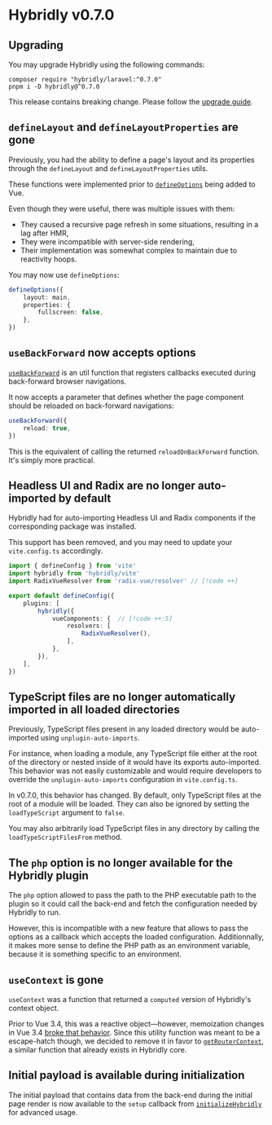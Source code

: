 # Hybridly v0.7.0

<!-- <div class="preface">
TODO
</div> -->

## Upgrading

You may upgrade Hybridly using the following commands:

```shell [pnpm]
composer require "hybridly/laravel:^0.7.0"
pnpm i -D hybridly@^0.7.0
```

This release contains breaking change. Please follow the [upgrade guide](../guide/upgrade/v0.6.x.md).

## `defineLayout` and `defineLayoutProperties` are gone

Previously, you had the ability to define a page's layout and its properties through the `defineLayout` and `defineLayoutProperties` utils.

These functions were implemented prior to [`defineOptions`](https://vuejs.org/api/sfc-script-setup.html#defineoptions) being added to Vue.

Even though they were useful, there was multiple issues with them:
- They caused a recursive page refresh in some situations, resulting in a lag after HMR,
- They were incompatible with server-side rendering,
- Their implementation was somewhat complex to maintain due to reactivity hoops.

You may now use `defineOptions`:

```ts
defineOptions({
	layout: main,
	properties: {
		fullscreen: false,
	},
})
```

## `useBackForward` now accepts options

[`useBackForward`](../api/utils/use-back-forward.md) is an util function that registers callbacks executed during back-forward browser navigations.

It now accepts a parameter that defines whether the page component should be reloaded on back-forward navigations:

```ts
useBackForward({
	reload: true,
})
```

This is the equivalent of calling the returned `reloadOnBackForward` function. It's simply more practical.

## Headless UI and Radix are no longer auto-imported by default

Hybridly had for auto-importing Headless UI and Radix components if the corresponding package was installed.

This support has been removed, and you may need to update your `vite.config.ts` accordingly.

```ts
import { defineConfig } from 'vite'
import hybridly from 'hybridly/vite'
import RadixVueResolver from 'radix-vue/resolver' // [!code ++]

export default defineConfig({
	plugins: [
		hybridly({
			vueComponents: {  // [!code ++:5]
				resolvers: [
					RadixVueResolver(),
				],
			},
		}),
	],
})

```

## TypeScript files are no longer automatically imported in all loaded directories

Previously, TypeScript files present in any loaded directory would be auto-imported using `unplugin-auto-imports`. 

For instance, when loading a module, any TypeScript file either at the root of the directory or nested inside of it would have its exports auto-imported. This behavior was not easily customizable and would require developers to override the `unplugin-auto-imports` configuration in `vite.config.ts`.

In v0.7.0, this behavior has changed. By default, only TypeScript files at the root of a module will be loaded. They can also be ignored by setting the `loadTypeScript` argument to `false`.

You may also arbitrarily load TypeScript files in any directory by calling the `loadTypeScriptFilesFrom` method.

## The `php` option is no longer available for the Hybridly plugin

The `php` option allowed to pass the path to the PHP executable path to the plugin so it could call the back-end and fetch the configuration needed by Hybridly to run.

However, this is incompatible with a new feature that allows to pass the options as a callback which accepts the loaded configuration. Additionnally, it makes more sense to define the PHP path as an environment variable, because it is something specific to an environment.

## `useContext` is gone

`useContext` was a function that returned a `computed` version of Hybridly's context object. 

Prior to Vue 3.4, this was a reactive object—however, memoization changes in Vue 3.4 [broke that behavior](https://github.com/vuejs/core/issues/10046). Since this utility function was meant to be a escape-hatch though, we decided to remove it in favor to [`getRouterContext`](../api/utils/get-router-context.md), a similar function that already exists in Hybridly core.

## Initial payload is available during initialization

The initial payload that contains data from the back-end during the initial page render is now available to the `setup` callback from [`initializeHybridly`](../api/utils/initialize-hybridly.md#setup) for advanced usage.
